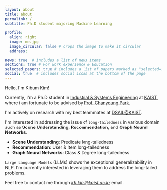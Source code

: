 ```yaml
---
layout: about
title: about
permalink: /
subtitle: Ph.D student majoring Machine Learning

profile:
  align: right
  image: me.jpg
  image_circular: false # crops the image to make it circular
  address:

news: true  # includes a list of news items
sections: true # For work experience & Education
selected_papers: true # includes a list of papers marked as "selected={true}"
social: true  # includes social icons at the bottom of the page
---
```


Hello, I'm Kibum Kim!  

Currently, I'm a Ph.D student in [Industrial & Systems Engineering](https://statistics.kaist.ac.kr/) at [KAIST](https://www.kaist.ac.kr/kr/), where i am fortunate to be advised by [Prof. Chanyoung Park](https://dsail.kaist.ac.kr/professor/).

I'm actively on research with my best teammates at [DSAIL@KAIST](https://dsail.kaist.ac.kr/).

I'm interested in addressing the issue of `long-tailedness` in various domain such as **Scene Understanding**, **Recommendation**, and **Graph Neural Networks**.  
 
* **Scene Understanding**: Predicate long-tailedness  
* **Recommendation**: User & Item long-tailedness  
* **Graph Neural Networks**: Class & Degree long-tailedness  

`Large Language Models` (LLMs) shows the exceptional generalizability in NLP. I'm currently interested in leveraging them to address the long-tailed problems.

Feel free to contact me through *kb.kim@kaist.ac.kr* email.